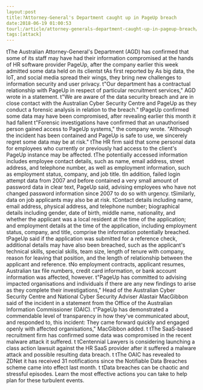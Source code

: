 ```yaml
---
layout:post
title:?Attorney-General's Department caught up in PageUp breach
date:2018-06-19 01:00:53
tourl:/article/attorney-generals-department-caught-up-in-pageup-breach/
tags:[attack]
---
```

 tThe Australian Attorney-General's Department (AGD) has confirmed that some of its staff may have had their information compromised at the hands of HR software provider PageUp, after the company earlier this week admitted some data held on its clientst tAs first reported by As big data, the IoT, and social media spread their wings, they bring new challenges to information security and user privacy. t"Our department has a contractual relationship with PageUp in respect of particular recruitment services," AGD wrote in a statement. t"We are aware of the data security breach and are in close contact with the Australian Cyber Security Centre and PageUp as they conduct a forensic analysis in relation to the breach." tPageUp confirmed some data may have been compromised, after revealing earlier this month it had fallent t"Forensic investigations have confirmed that an unauthorised person gained access to PageUp systems," the company wrote. "Although the incident has been contained and PageUp is safe to use, we sincerely regret some data may be at risk." tThe HR firm said that some personal data for employees who currently or previously had access to the client's PageUp instance may be affected. tThe potentially accessed information includes employee contact details, such as name, email address, street address, and telephone number, as well as employment information, such as employment status, company, and job title. tIn addition, failed login attempt data from 2007 and before contained a very small amount of password data in clear text, PageUp said, advising employees who have not changed password information since 2007 to do so with urgency. tSimilarly, data on job applicants may also be at risk. tContact details including name, email address, physical address, and telephone number; biographical details including gender, date of birth, middle name, nationality, and whether the applicant was a local resident at the time of the application; and employment details at the time of the application, including employment status, company, and title, comprise the information potentially breached. tPageUp said if the application was submitted for a reference check, additional details may have also been breached, such as the applicant's technical skills, special skills, team size, length of tenure with company, reason for leaving that position, and the length of relationship between the applicant and reference. tNo employment contracts, applicant resumes, Australian tax file numbers, credit card information, or bank account information was affected, however. t"PageUp has committed to advising impacted organisations and individuals if there are any new findings to arise as they complete their investigations," Head of the Australian Cyber Security Centre and National Cyber Security Adviser Alastair MacGibbon said of the incident in a statement from the Office of the Australian Information Commissioner (OAIC). t"PageUp has demonstrated a commendable level of transparency in how they've communicated about, and responded to, this incident: They came forward quickly and engaged openly with affected organisations," MacGibbon added. t tThe SaaS-based recruitment firm has confirmed some data was compromised in the recent malware attack it suffered. t tCentennial Lawyers is considering launching a class action lawsuit against the HR SaaS provider after it suffered a malware attack and possible resulting data breach. t tThe OAIC has revealed to ZDNet it has received 31 notifications since the Notifiable Data Breaches scheme came into effect last month. t tData breaches can be chaotic and stressful episodes. Learn the most effective actions you can take to help plan for these turbulent events.